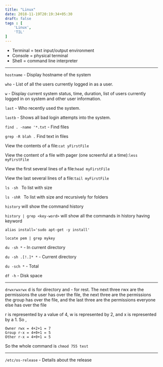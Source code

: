 ```yaml
---
title: "Linux"
date: 2018-11-19T20:19:34+05:30
draft: false
tags : [
    'Linux',
    'TIL'
]
---
```


- Terminal = text input/output environment
- Console = physical terminal
- Shell = command line interpreter

-----------

`hostname`  - Display hostname of the system

`who` - List of all the users currently logged in as a user.

`w` - Display current system status, time, duration, list of users currently logged in on system and other user information.

`last` -  Who recently used the system.

`lastb` - Shows all bad login attempts into the system.

`find . -name '*.txt` -  Find files

`grep -R blah .` Find text in files

View the contents of a file:`cat yFirstFile`

View the content of a file with pager (one screenful at a time):`less myFirstFile`

View the first several lines of a file:`head myFirstFile`

View the last several lines of a file:`tail myFirstFile`

`ls -sh ` To list with size

`ls -shR ` To list with size and recursively for folders

`history` will show the command history

`history | grep <key-word>` will show all the commands in history having keyword <key-word> 

`alias install='sudo apt-get -y install'`


`locate pem | grep mykey` 

`du -sh *` - In current directory

`du -sh .[!.]* *` - Current directory


`du -sch *`  - Total

`df -h` - Disk space

-----

`drwxrwxrwx`  d is for directory  and - for rest. The next three rwx are the permissions the user has over the file, the next three are the permissions the
group has over the file, and the last three are the permissions everyone else has over the file

r is represented by a
value of 4, w is represented by 2, and x is represented by a 1.
 So ,

 ```
Owner rwx = 4+2+1 = 7
Group r-x = 4+0+1 = 5
Other r-x = 4+0+1 = 5
```
So the whole command is
`chmod 755 test`

---

`/etc/os-release` -  Details about the release